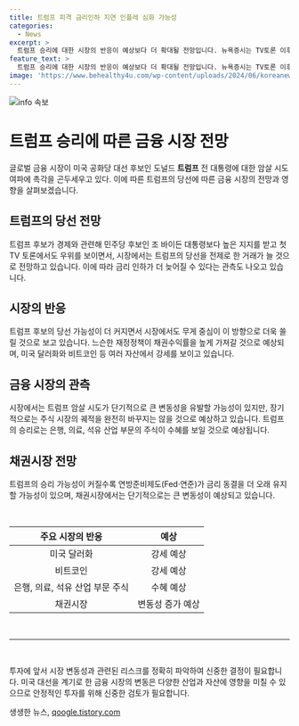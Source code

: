 ```yaml
---
title: 트럼프 피격 금리인하 지연 인플레 심화 가능성
categories:
  - News
excerpt: >
  트럼프 승리에 대한 시장의 반응이 예상보다 더 확대될 전망입니다. 뉴욕증시는 TV토론 이후와 유사한 움직임을 보일 것으로 예상되며, 트럼프 후보의 당선 가능성이 커지면서 미국 달러와 채권시장에 영향을 미칠 것으로 전망됩니다. 이에 따라 은행, 의료, 석유 산업 부문의 주식이 수혜를 입을 것으로 예상되고, 금리 인하가 더 늦어질 수 있다는 관측도 나왔습니다. 미국 달러와 비트코인은 트럼프의 우호적인 견해를 반영해 상승하는 모습을 보이고 있습니다.
feature_text: >
  트럼프 승리에 대한 시장의 반응이 예상보다 더 확대될 전망입니다. 뉴욕증시는 TV토론 이후와 유사한 움직임을 보일 것으로 예상되며, 트럼프 후보의 당선 가능성이 커지면서 미국 달러와 채권시장에 영향을 미칠 것으로 전망됩니다. 이에 따라 은행, 의료, 석유 산업 부문의 주식이 수혜를 입을 것으로 예상되고, 금리 인하가 더 늦어질 수 있다는 관측도 나왔습니다. 미국 달러와 비트코인은 트럼프의 우호적인 견해를 반영해 상승하는 모습을 보이고 있습니다.
image: 'https://www.behealthy4u.com/wp-content/uploads/2024/06/koreanews.jpg'
---
```


<p><img src="https://www.behealthy4u.com/wp-content/uploads/2024/06/koreanews.jpg" alt="info 속보" /></p>

<h1>트럼프 승리에 따른 금융 시장 전망</h1>

<p data-ke-size="size16">글로벌 금융 시장이 미국 공화당 대선 후보인 도널드 <b>트럼프</b> 전 대통령에 대한 암살 시도 여파에 촉각을 곤두세우고 있다. 이에 따른 트럼프의 당선에 따른 금융 시장의 전망과 영향을 살펴보겠습니다.</p>

<h2 data-ke-size="size26">트럼프의 당선 전망</h2>

<p data-ke-size="size16">트럼프 후보가 경제와 관련해 민주당 후보인 조 바이든 대통령보다 높은 지지를 받고 첫 TV 토론에서도 우위를 보이면서, 시장에서는 트럼프의 당선을 전제로 한 거래가 늘 것으로 전망하고 있습니다. 이에 따라 금리 인하가 더 늦어질 수 있다는 관측도 나오고 있습니다.</p>

<h2 data-ke-size="size26">시장의 반응</h2>

<p data-ke-size="size16">트럼프 후보의 당선 가능성이 더 커지면서 시장에서도 무게 중심이 이 방향으로 더욱 쏠릴 것으로 보고 있습니다. 느슨한 재정정책이 채권수익률을 높게 가져갈 것으로 예상되며, 미국 달러화와 비트코인 등 여러 자산에서 강세를 보이고 있습니다.</p>

<h2 data-ke-size="size26">금융 시장의 관측</h2>

<p data-ke-size="size16">시장에서는 트럼프 암살 시도가 단기적으로 큰 변동성을 유발할 가능성이 있지만, 장기적으로는 주식 시장의 궤적을 완전히 바꾸지는 않을 것으로 예상하고 있습니다. 트럼프의 승리로는 은행, 의료, 석유 산업 부문의 주식이 수혜를 보일 것으로 예상됩니다.</p>

<h2 data-ke-size="size26">채권시장 전망</h2>

<p data-ke-size="size16">트럼프의 승리 가능성이 커질수록 연방준비제도(Fed·연준)가 금리 동결을 더 오래 유지할 가능성이 있으며, 채권시장에서는 단기적으로는 큰 변동성이 예상되고 있습니다.</p>

<p data-ke-size="size16">&nbsp;</p>

<table>
<thead>
<tr>
<th style="text-align: center;">주요 시장의 반응</th>
<th style="text-align: center;">예상</th>
</tr>
</thead>
<tbody>
<tr>
<td style="text-align: center;">미국 달러화</td>
<td style="text-align: center;">강세 예상</td>
</tr>
<tr>
<td style="text-align: center;">비트코인</td>
<td style="text-align: center;">강세 예상</td>
</tr>
<tr>
<td style="text-align: center;">은행, 의료, 석유 산업 부문 주식</td>
<td style="text-align: center;">수혜 예상</td>
</tr>
<tr>
<td style="text-align: center;">채권시장</td>
<td style="text-align: center;">변동성 증가 예상</td>
</tr>
</tbody>
</table>

<p data-ke-size="size16">&nbsp;</p>

<hr>

<p data-ke-size="size16">&nbsp;</p>

<p data-ke-size="size16">투자에 앞서 시장 변동성과 관련된 리스크를 정확히 파악하여 신중한 결정이 필요합니다. 미국 대선을 계기로 한 금융 시장의 변동은 다양한 산업과 자산에 영향을 미칠 수 있으므로 안정적인 투자를 위해 신중한 검토가 필요합니다.</p>
생생한 뉴스, <a href="https://qoogle.tistory.com" rel="dofollow">qoogle.tistory.com</a>


